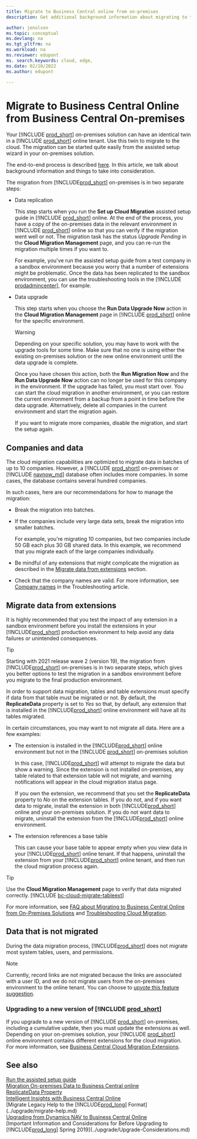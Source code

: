 ```yaml
---
title: Migrate to Business Central online from on-premises
description: Get additional background information about migrating to the cloud from Business Central on-premises, such as how to handle multiple companies or per-tenant-extensions.

author: jenolson
ms.topic: conceptual
ms.devlang: na
ms.tgt_pltfrm: na
ms.workload: na
ms.reviewer: edupont
ms. search.keywords: cloud, edge,
ms.date: 02/18/2022
ms.author: edupont

---
```


# Migrate to Business Central Online from Business Central On-premises

Your [!INCLUDE [prod_short](../developer/includes/prod_short.md)] on-premises solution can have an identical twin in a [!INCLUDE [prod_short](../developer/includes/prod_short.md)] online tenant. Use this twin to migrate to the cloud. The migration can be started quite easily from the assisted setup wizard in your on-premises solution.  

The end-to-end process is described [here](migrate-data.md). In this article, we talk about background information and things to take into consideration.  

The migration from [!INCLUDE[prod_short](../developer/includes/prod_short.md)] on-premises is in two separate steps:

* Data replication

  This step starts when you run the **Set up Cloud Migration** assisted setup guide in [!INCLUDE [prod_short](../includes/prod_short.md)] online. At the end of the process, you have a copy of the on-premises data in the relevant environment in [!INCLUDE [prod_short](../includes/prod_short.md)] online so that you can verify if the migration went well or not. The migration task has the status *Upgrade Pending* in the **Cloud Migration Management** page, and you can re-run the migration multiple times if you want to.  

  For example, you've run the assisted setup guide from a test company in a sandbox environment because you worry that a number of extensions might be problematic. Once the data has been replicated to the sandbox environment, you can use the troubleshooting tools in the [!INCLUDE [prodadmincenter](../developer/includes/prodadmincenter.md)], for example.
* Data upgrade

  This step starts when you choose the **Run Data Upgrade Now** action in the **Cloud Migration Management** page in [!INCLUDE [prod_short](../includes/prod_short.md)] online for the specific environment.   

  > [!WARNING]
  > Depending on your specific solution, you may have to work with the upgrade tools for some time. Make sure that no one is using either the existing on-premises solution or the new online environment until the data upgrade is complete.

  Once you have chosen this action, both the **Run Migration Now** and the **Run Data Upgrade Now** action can no longer be used for this company in the environment. If the upgrade has failed, you must start over. You can start the cloud migration in another environment, or you can restore the current environment from a backup from a point in time before the data upgrade. Alternatively, delete all companies in the current environment and start the migration again.

  If you want to migrate more companies, disable the migration, and start the setup again.  

## Companies and data

The cloud migration capabilities are optimized to migrate data in batches of up to 10 companies. However, a [!INCLUDE [prod_short](../includes/prod_short.md)] on-premises or [!INCLUDE [navnow_md](../developer/includes/navnow_md.md)] database often includes more companies. In some cases, the database contains several hundred companies.  

In such cases, here are our recommendations for how to manage the migration:

* Break the migration into batches.  
* If the companies include very large data sets, break the migration into smaller batches.  

    For example, you're migrating 10 companies, but two companies include 50 GB each plus 30 GB shared data. In this example, we recommend that you migrate each of the large companies individually.
* Be mindful of any extensions that might complicate the migration as described in the [Migrate data from extensions](#migrate-data-from-extensions) section.  
* Check that the company names are valid. For more information, see [Company names](migration-troubleshooting.md#company-names) in the Troubleshooting article.  

## Migrate data from extensions

It is highly recommended that you test the impact of any extension in a sandbox environment before you install the extensions in your [!INCLUDE[prod_short](../includes/prod_short.md)] production environment to help avoid any data failures or unintended consequences.  

> [!TIP]
> Starting with 2021 release wave 2 (version 19), the migration from [!INCLUDE[prod_short](../includes/prod_short.md)] on-premises is in two separate steps, which gives you better options to test the migration in a sandbox environment before you migrate to the final production environment.

In order to support data migration, tables and table extensions must specify if data from that table must be migrated or not. By default, the **ReplicateData** property is set to *Yes* so that, by default, any extension that is installed in the [!INCLUDE[prod_short](../includes/prod_short.md)] online environment will have all its tables migrated.  

In certain circumstances, you may want to not migrate all data. Here are a few examples:

* The extension is installed in the [!INCLUDE[prod_short](../includes/prod_short.md)] online environment but not in the [!INCLUDE [prod_short](../includes/prod_short.md)] on-premises solution

    In this case, [!INCLUDE[prod_short](../includes/prod_short.md)] will attempt to migrate the data but show a warning. Since the extension is not installed on-premises, any table related to that extension table will not migrate, and warning notifications will appear in the cloud migration status page.

    If you own the extension, we recommend that you set the **ReplicateData** property to *No* on the extension tables. If you do not, and if you want data to migrate, install the extension in both [!INCLUDE[prod_short](../includes/prod_short.md)] online and your on-premises solution. If you do not want data to migrate, uninstall the extension from the [!INCLUDE[prod_short](../includes/prod_short.md)] online environment.  

* The extension references a base table

    This can cause your base table to appear empty when you view data in your [!INCLUDE[prod_short](../includes/prod_short.md)] online tenant. If that happens, uninstall the extension from your [!INCLUDE[prod_short](../includes/prod_short.md)] online tenant, and then run the cloud migration process again.

> [!TIP]
> Use the **Cloud Migration Management** page to verify that data migrated correctly. [!INCLUDE [bc-cloud-migrate-tableext](../includes/bc-cloud-migrate-tableext.md)]

For more information, see [FAQ about Migrating to Business Central Online from On-Premises Solutions](faq-migrate-data.md) and [Troubleshooting Cloud Migration](migration-troubleshooting.md).  

## Data that is not migrated

During the data migration process, [!INCLUDE[prod_short](../developer/includes/prod_short.md)] does not migrate most system tables, users, and permissions.  

> [!NOTE]
> Currently, record links are not migrated because the links are associated with a user ID, and we do not migrate users from the on-premises environment to the online tenant. You can choose to [upvote this feature suggestion](https://experience.dynamics.com/ideas/idea/?ideaid=b515c246-801d-ea11-b265-0003ff68f605).

### Upgrading to a new version of [!INCLUDE [prod_short](../developer/includes/prod_short.md)]

If you upgrade to a new version of [!INCLUDE [prod_short](../developer/includes/prod_short.md)] on-premises, including a cumulative update, then you must update the extensions as well. Depending on your on-premises solution, your [!INCLUDE [prod_short](../developer/includes/prod_short.md)] online environment contains different extensions for the cloud migration. For more information, see [Business Central Cloud Migration Extensions](/dynamics365/business-central/ui-extensions-data-replication?toc=/dynamics365/business-central/dev-itpro/toc.json).  

## See also

[Run the assisted setup guide](migrate-data.md#run-the-assisted-setup-guide)  
[Migration On-premises Data to Business Central online](migrate-data.md)  
[ReplicateData Property](../developer/properties/devenv-replicatedata-property.md)  
[Intelligent Insights with Business Central Online](/dynamics365/business-central/about-intelligent-cloud)  
[Migrate Legacy Help to the [!INCLUDE[prod_long](../developer/includes/prod_long.md)] Format](../upgrade/migrate-help.md)  
[Upgrading from Dynamics NAV to Business Central Online](../upgrade/Upgrade-Considerations.md#online)  
[Important Information and Considerations for Before Upgrading to [!INCLUDE[prod_long](../developer/includes/prod_long.md)] Spring 2019](../upgrade/Upgrade-Considerations.md)